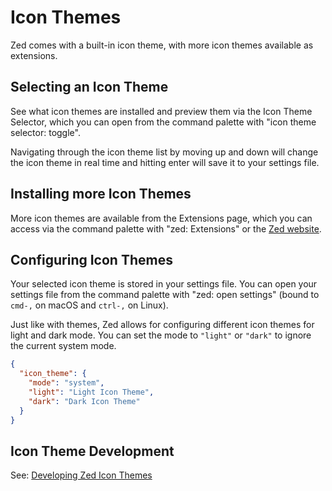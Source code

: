 # Icon Themes

Zed comes with a built-in icon theme, with more icon themes available as extensions.

## Selecting an Icon Theme

See what icon themes are installed and preview them via the Icon Theme Selector, which you can open from the command palette with "icon theme selector: toggle".

Navigating through the icon theme list by moving up and down will change the icon theme in real time and hitting enter will save it to your settings file.

## Installing more Icon Themes

More icon themes are available from the Extensions page, which you can access via the command palette with "zed: Extensions" or the [Zed website](https://zed.dev/extensions).

## Configuring Icon Themes

Your selected icon theme is stored in your settings file. You can open your settings file from the command palette with "zed: open settings" (bound to `cmd-,` on macOS and `ctrl-,` on Linux).

Just like with themes, Zed allows for configuring different icon themes for light and dark mode. You can set the mode to `"light"` or `"dark"` to ignore the current system mode.

```json
{
  "icon_theme": {
    "mode": "system",
    "light": "Light Icon Theme",
    "dark": "Dark Icon Theme"
  }
}
```

## Icon Theme Development

See: [Developing Zed Icon Themes](./extensions/icon-themes.md)
